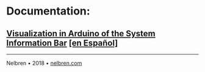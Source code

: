 # Documentation:

## [Visualization in Arduino of the System Information Bar](https://nelbren.com/en/arduino/Display_on_Arduino_of_SIB/) [\[en Español\]](https://nelbren.com/es/arduino/Display_on_Arduino_of_SIB/)

<hr class="small">

Nelbren&nbsp;&bull;&nbsp;2018&nbsp;&bull;&nbsp;<a href="">nelbren.com</a>
